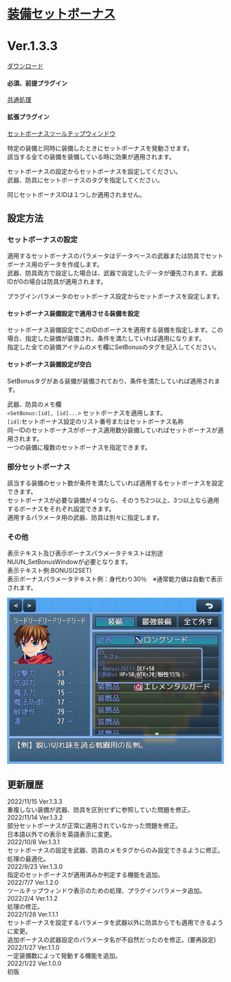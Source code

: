 # [装備セットボーナス](https://raw.githubusercontent.com/nuun888/MZ/master/NUUN_SetBonusEquip.js)
# Ver.1.3.3
[ダウンロード](https://raw.githubusercontent.com/nuun888/MZ/master/NUUN_SetBonusEquip.js)
#### 必須、前提プラグイン
[共通処理](https://github.com/nuun888/MZ/blob/master/README/Base.md)  
#### 拡張プラグイン
[セットボーナスツールチップウィンドウ](https://github.com/nuun888/MZ/blob/master/README/SetBonusWindow.md)  

特定の装備と同時に装備したときにセットボーナスを発動させます。  
該当する全ての装備を装備している時に効果が適用されます。  

セットボーナスの設定からセットボーナスを設定してください。  
武器、防具にセットボーナスのタグを指定してください。  

同じセットボーナスIDは１つしか適用されません。  

## 設定方法
### セットボーナスの設定
適用するセットボーナスのパラメータはデータベースの武器または防具でセットボーナス用のデータを作成します。  
武器、防具両方で設定した場合は、武器で設定したデータが優先されます。武器IDが0の場合は防具が適用されます。  

プラグインパラメータのセットボーナス設定からセットボーナスを設定します。    
#### セットボーナス装備設定で適用させる装備を設定  
セットボーナス装備設定でこのIDのボーナスを適用する装備を指定します。この場合、指定した装備が装備され、条件を満たしていれば適用になります。  
指定した全ての装備アイテムのメモ欄にSetBonusのタグを記入してください。  

#### セットボーナス装備設定が空白  
SetBonusタグがある装備が装備されており、条件を満たしていれば適用されます。  

武器、防具のメモ欄  
`<SetBonus:[id], [id]...>` セットボーナスを適用します。  
`[id]`:セットボーナス設定のリスト番号またはセットボーナス名称  
同一IDのセットボーナスがボーナス適用数分装備していればセットボーナスが適用されます。  
一つの装備に複数のセットボーナスを指定できます。  

### 部分セットボーナス
該当する装備のセット数が条件を満たしていれば適用するセットボーナスを設定できます。  
セットボーナスが必要な装備が４つなら、そのうち2つ以上、3つ以上なら適用するボーナスをそれぞれ設定できます。  
適用するパラメータ用の武器、防具は別々に指定します。  

### その他
表示テキスト及び表示ボーナスパラメータテキストは別途NUUN_SetBonusWindowが必要となります。  
表示テキスト例:BONUS(2SET)  
表示ボーナスパラメータテキスト例：身代わり30％　※通常能力値は自動で表示されます。  

![画像](img/SetBonusEquip1.png)  

## 更新履歴
2022/11/15 Ver.1.3.3  
重複しない装備が武器、防具を区別せずに参照していた問題を修正。  
2022/11/14 Ver.1.3.2  
部分セットボーナスが正常に適用されていなかった問題を修正。  
日本語以外での表示を英語表示に変更。  
2022/10/8 Ver.1.3.1  
セットボーナスの設定を武器、防具のメモタグからのみ設定できるように修正。  
処理の最適化。  
2022/9/23 Ver.1.3.0  
指定のセットボーナスが適用済みか判定する機能を追加。  
2022/7/7 Ver.1.2.0  
ツールチップウィンドウ表示のための処理、プラグインパラメータ追加。  
2022/2/4 Ver.1.1.2  
処理の修正。  
2022/1/28 Ver.1.1.1  
セットボーナスを設定するパラメータを武器以外に防具からでも適用できるように変更。  
追加ボーナスの武器設定のパラメータ名が不自然だったのを修正。(要再設定)  
2022/1/27 Ver.1.1.0  
一定装備数によって発動する機能を追加。  
2022/1/22 Ver.1.0.0  
初版  
